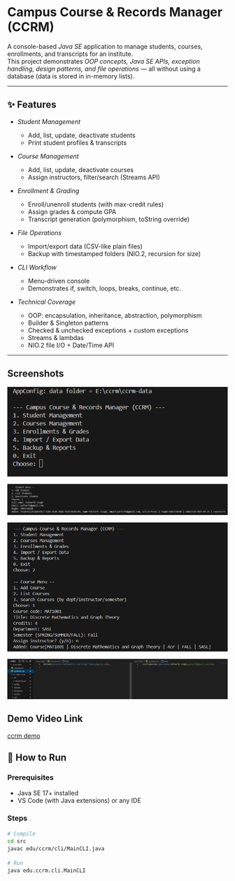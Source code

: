 # Campus Course & Records Manager (CCRM)

A console-based *Java SE* application to manage students, courses, enrollments, and transcripts for an institute.  
This project demonstrates *OOP concepts, Java SE APIs, exception handling, design patterns, and file operations* — all without using a database (data is stored in in-memory lists).

---

## ✨ Features

- *Student Management*
  - Add, list, update, deactivate students
  - Print student profiles & transcripts  

- *Course Management*
  - Add, list, update, deactivate courses
  - Assign instructors, filter/search (Streams API)  

- *Enrollment & Grading*
  - Enroll/unenroll students (with max-credit rules)
  - Assign grades & compute GPA
  - Transcript generation (polymorphism, toString override)  

- *File Operations*
  - Import/export data (CSV-like plain files)  
  - Backup with timestamped folders (NIO.2, recursion for size)  

- *CLI Workflow*
  - Menu-driven console
  - Demonstrates if, switch, loops, breaks, continue, etc.  

- *Technical Coverage*
  - OOP: encapsulation, inheritance, abstraction, polymorphism  
  - Builder & Singleton patterns  
  - Checked & unchecked exceptions + custom exceptions  
  - Streams & lambdas  
  - NIO.2 file I/O + Date/Time API  

---

## Screenshots
![Screenshot 1](https://github.com/Yathonymous/CCRM/blob/main/ccrm/screenshots/Screenshot%202025-09-25%20005701.png?raw=true)


![Screenshot 2](https://github.com/Yathonymous/CCRM/blob/main/ccrm/screenshots/Screenshot%202025-09-25%20005913.png?raw=true)


![Screenshot 3](https://github.com/Yathonymous/CCRM/blob/main/ccrm/screenshots/Screenshot%202025-09-25%20005930.png?raw=true)


![Screenshot 4](https://github.com/Yathonymous/CCRM/blob/main/ccrm/screenshots/Screenshot%202025-09-25%20010040.png?raw=true)

## Demo Video Link
[ccrm demo](https://drive.google.com/drive/folders/1eDSKRyiiZAIkL7i2_KzbacGnSxX5pYm0)

## 🚀 How to Run

### Prerequisites
- Java SE 17+ installed  
- VS Code (with Java extensions) or any IDE  

### Steps
```bash
# Compile
cd src
javac edu/ccrm/cli/MainCLI.java

# Run
java edu.ccrm.cli.MainCLI
